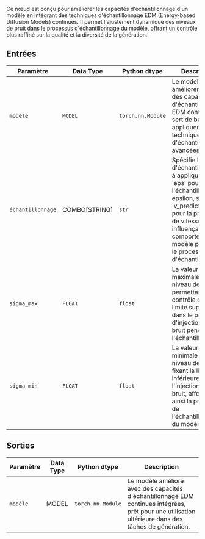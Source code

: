 
Ce nœud est conçu pour améliorer les capacités d'échantillonnage d'un modèle en intégrant des techniques d'échantillonnage EDM (Energy-based Diffusion Models) continues. Il permet l'ajustement dynamique des niveaux de bruit dans le processus d'échantillonnage du modèle, offrant un contrôle plus raffiné sur la qualité et la diversité de la génération.

## Entrées

| Paramètre   | Data Type | Python dtype        | Description |
|-------------|--------------|----------------------|-------------|
| `modèle`     | `MODEL`     | `torch.nn.Module`   | Le modèle à améliorer avec des capacités d'échantillonnage EDM continues. Il sert de base pour appliquer les techniques d'échantillonnage avancées. |
| `échantillonnage`  | COMBO[STRING] | `str`             | Spécifie le type d'échantillonnage à appliquer, soit 'eps' pour l'échantillonnage epsilon, soit 'v_prediction' pour la prédiction de vitesse, influençant le comportement du modèle pendant le processus d'échantillonnage. |
| `sigma_max` | `FLOAT`     | `float`             | La valeur sigma maximale pour le niveau de bruit, permettant un contrôle de la limite supérieure dans le processus d'injection de bruit pendant l'échantillonnage. |
| `sigma_min` | `FLOAT`     | `float`             | La valeur sigma minimale pour le niveau de bruit, fixant la limite inférieure pour l'injection de bruit, affectant ainsi la précision de l'échantillonnage du modèle. |

## Sorties

| Paramètre | Data Type | Python dtype        | Description |
|-----------|-------------|----------------------|-------------|
| `modèle`   | MODEL     | `torch.nn.Module`   | Le modèle amélioré avec des capacités d'échantillonnage EDM continues intégrées, prêt pour une utilisation ultérieure dans des tâches de génération. |
